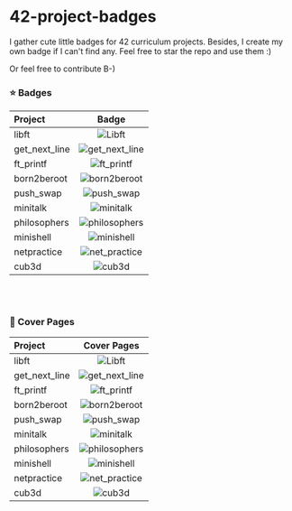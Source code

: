 # 42-project-badges
I gather cute little badges for 42 curriculum projects. Besides, I create my own badge if I can't find any. Feel free to star the repo and use them :)

Or feel free to contribute B-)


### ⭐ Badges

| Project       | Badge                                              |
|:--------------|:--------------------------------------------------:|
| libft         | ![Libft](./badges/libft-bonus.png)                 |
| get_next_line | ![get_next_line](./badges/get_next_line-bonus.png) |
| ft_printf     | ![ft_printf](./badges/ft_printf-bonus.png)         |
| born2beroot   | ![born2beroot](./badges/born2beroot-bonus.png)     |
| push_swap     | ![push_swap](./badges/push_swap-bonus.png)         |
| minitalk      | ![minitalk](./badges/minitalk-bonus.png)           |
| philosophers  | ![philosophers](./badges/philosophers-bonus.png)   |
| minishell     | ![minishell](./badges/minishell-bonus.png)         |
| netpractice   | ![net_practice](./badges/net_practice-bonus.png)   |
| cub3d         | ![cub3d](./badges/cub3d-bonus.png)                 |

</br></br>

### 🌠 Cover Pages

| Project       | Cover Pages                                        |
|:--------------|:--------------------------------------------------:|
| libft         | ![Libft](./covers/libft_cover.png)                 |
| get_next_line | ![get_next_line](./covers/get_next_line_cover.png) |
| ft_printf     | ![ft_printf](./covers/ft_printf_cover.png)         |
| born2beroot   | ![born2beroot](./covers/born2beroot_cover.png)     |
| push_swap     | ![push_swap](./covers/push_swap_cover.png)         |
| minitalk      | ![minitalk](./covers/minitalk_cover.png)           |
| philosophers  | ![philosophers](./covers/philosophers_cover.png)   |
| minishell     | ![minishell](./covers/minishell_cover.png)         |
| netpractice   | ![net_practice](./covers/net_practice_cover.png)   |
| cub3d         | ![cub3d](./covers/cub3d_cover.png)                 |
